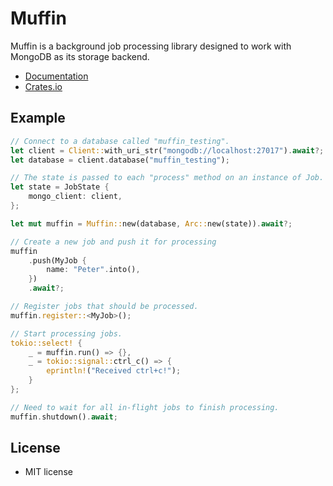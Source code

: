 # Muffin

Muffin is a background job processing library designed to work with MongoDB as its storage backend.

- [Documentation](https://docs.rs/muffin)
- [Crates.io](https://crates.io/crates/muffin)

## Example

```rust
// Connect to a database called "muffin_testing".
let client = Client::with_uri_str("mongodb://localhost:27017").await?;
let database = client.database("muffin_testing");

// The state is passed to each "process" method on an instance of Job.
let state = JobState {
    mongo_client: client,
};

let mut muffin = Muffin::new(database, Arc::new(state)).await?;

// Create a new job and push it for processing
muffin
    .push(MyJob {
        name: "Peter".into(),
    })
    .await?;

// Register jobs that should be processed.
muffin.register::<MyJob>();

// Start processing jobs.
tokio::select! {
    _ = muffin.run() => {},
    _ = tokio::signal::ctrl_c() => {
        eprintln!("Received ctrl+c!");
    }
};

// Need to wait for all in-flight jobs to finish processing.
muffin.shutdown().await;
```

## License

- MIT license
